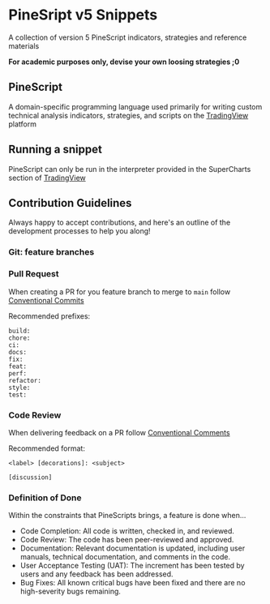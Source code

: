 # PineSript v5 Snippets
A collection of version 5 PineScript indicators, strategies and reference materials

**For academic purposes only, devise your own loosing strategies ;0**

## PineScript
A domain-specific programming language used primarily for writing custom technical analysis indicators, strategies, and scripts on the [TradingView](https://www.tradingview.com/) platform

## Running a snippet
PineScript can only be run in the interpreter provided in the SuperCharts section of [TradingView](https://www.tradingview.com/)


## Contribution Guidelines
Always happy to accept contributions, and here's an outline of the development processes to help you along!

### Git: feature branches

### Pull Request
When creating a PR for you feature branch to merge to `main` follow [Conventional Commits](https://www.conventionalcommits.org/en/v1.0.0/)

Recommended prefixes:
```text 
build:
chore:
ci:
docs:
fix:
feat:
perf:
refactor:
style:
test:
```


### Code Review
When delivering feedback on a PR follow [Conventional Comments](https://conventionalcomments.org/)

Recommended format:
```text 
<label> [decorations]: <subject>

[discussion]
```

### Definition of Done
Within the constraints that PineScripts brings, a feature is done when...

- Code Completion: All code is written, checked in, and reviewed.
- Code Review: The code has been peer-reviewed and approved.
- Documentation: Relevant documentation is updated, including user manuals, technical documentation, and comments in the code.
- User Acceptance Testing (UAT): The increment has been tested by users and any feedback has been addressed.
- Bug Fixes: All known critical bugs have been fixed and there are no high-severity bugs remaining.
